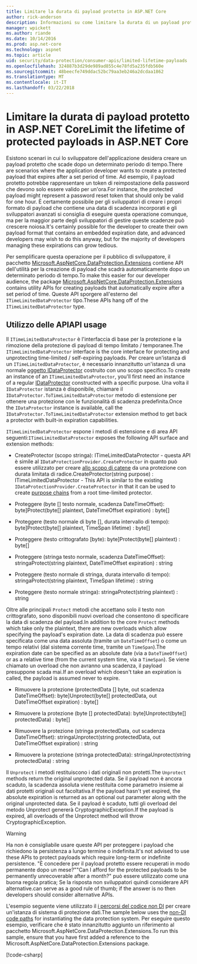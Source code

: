 ```yaml
---
title: Limitare la durata di payload protetto in ASP.NET Core
author: rick-anderson
description: Informazioni su come limitare la durata di un payload protetto utilizzando le API di protezione dei dati di ASP.NET Core.
manager: wpickett
ms.author: riande
ms.date: 10/14/2016
ms.prod: asp.net-core
ms.technology: aspnet
ms.topic: article
uid: security/data-protection/consumer-apis/limited-lifetime-payloads
ms.openlocfilehash: 324887b3d29de989ad855c4e78fd5a235fdb560e
ms.sourcegitcommit: 48beecfe749ddac52bc79aa3eb246a2dcdaa1862
ms.translationtype: MT
ms.contentlocale: it-IT
ms.lasthandoff: 03/22/2018
---
```

# <a name="limit-the-lifetime-of-protected-payloads-in-aspnet-core"></a><span data-ttu-id="274a9-103">Limitare la durata di payload protetto in ASP.NET Core</span><span class="sxs-lookup"><span data-stu-id="274a9-103">Limit the lifetime of protected payloads in ASP.NET Core</span></span>

<span data-ttu-id="274a9-104">Esistono scenari in cui lo sviluppatore dell'applicazione desidera creare un payload protetto che scade dopo un determinato periodo di tempo.</span><span class="sxs-lookup"><span data-stu-id="274a9-104">There are scenarios where the application developer wants to create a protected payload that expires after a set period of time.</span></span> <span data-ttu-id="274a9-105">Ad esempio, il payload protetto potrebbe rappresentare un token di reimpostazione della password che devono solo essere valido per un'ora.</span><span class="sxs-lookup"><span data-stu-id="274a9-105">For instance, the protected payload might represent a password reset token that should only be valid for one hour.</span></span> <span data-ttu-id="274a9-106">È certamente possibile per gli sviluppatori di creare i propri formato di payload che contiene una data di scadenza incorporati e gli sviluppatori avanzati si consiglia di eseguire questa operazione comunque, ma per la maggior parte degli sviluppatori di gestire queste scadenze può crescere noiosa.</span><span class="sxs-lookup"><span data-stu-id="274a9-106">It's certainly possible for the developer to create their own payload format that contains an embedded expiration date, and advanced developers may wish to do this anyway, but for the majority of developers managing these expirations can grow tedious.</span></span>

<span data-ttu-id="274a9-107">Per semplificare questa operazione per il pubblico di sviluppatore, il pacchetto [Microsoft.AspNetCore.DataProtection.Extensions](https://www.nuget.org/packages/Microsoft.AspNetCore.DataProtection.Extensions/) contiene API dell'utilità per la creazione di payload che scadrà automaticamente dopo un determinato periodo di tempo.</span><span class="sxs-lookup"><span data-stu-id="274a9-107">To make this easier for our developer audience, the package [Microsoft.AspNetCore.DataProtection.Extensions](https://www.nuget.org/packages/Microsoft.AspNetCore.DataProtection.Extensions/) contains utility APIs for creating payloads that automatically expire after a set period of time.</span></span> <span data-ttu-id="274a9-108">Queste API sporgere all'esterno del `ITimeLimitedDataProtector` tipo.</span><span class="sxs-lookup"><span data-stu-id="274a9-108">These APIs hang off of the `ITimeLimitedDataProtector` type.</span></span>

## <a name="api-usage"></a><span data-ttu-id="274a9-109">Utilizzo delle API</span><span class="sxs-lookup"><span data-stu-id="274a9-109">API usage</span></span>

<span data-ttu-id="274a9-110">Il `ITimeLimitedDataProtector` è l'interfaccia di base per la protezione e la rimozione della protezione di payload di tempo limitato / temporanee.</span><span class="sxs-lookup"><span data-stu-id="274a9-110">The `ITimeLimitedDataProtector` interface is the core interface for protecting and unprotecting time-limited / self-expiring payloads.</span></span> <span data-ttu-id="274a9-111">Per creare un'istanza di un `ITimeLimitedDataProtector`, è necessario innanzitutto un'istanza di una normale [oggetto IDataProtector](xref:security/data-protection/consumer-apis/overview) costruito con uno scopo specifico.</span><span class="sxs-lookup"><span data-stu-id="274a9-111">To create an instance of an `ITimeLimitedDataProtector`, you'll first need an instance of a regular [IDataProtector](xref:security/data-protection/consumer-apis/overview) constructed with a specific purpose.</span></span> <span data-ttu-id="274a9-112">Una volta il `IDataProtector` istanza è disponibile, chiamare il `IDataProtector.ToTimeLimitedDataProtector` metodo di estensione per ottenere una protezione con le funzionalità di scadenza predefinita.</span><span class="sxs-lookup"><span data-stu-id="274a9-112">Once the `IDataProtector` instance is available, call the `IDataProtector.ToTimeLimitedDataProtector` extension method to get back a protector with built-in expiration capabilities.</span></span>

<span data-ttu-id="274a9-113">`ITimeLimitedDataProtector` espone i metodi di estensione e di area API seguenti:</span><span class="sxs-lookup"><span data-stu-id="274a9-113">`ITimeLimitedDataProtector` exposes the following API surface and extension methods:</span></span>

* <span data-ttu-id="274a9-114">CreateProtector (scopo stringa): ITimeLimitedDataProtector - questa API è simile al `IDataProtectionProvider.CreateProtector` in quanto può essere utilizzato per creare [allo scopo di catene](xref:security/data-protection/consumer-apis/purpose-strings) da una protezione con durata limitata di radice.</span><span class="sxs-lookup"><span data-stu-id="274a9-114">CreateProtector(string purpose) : ITimeLimitedDataProtector - This API is similar to the existing `IDataProtectionProvider.CreateProtector` in that it can be used to create [purpose chains](xref:security/data-protection/consumer-apis/purpose-strings) from a root time-limited protector.</span></span>

* <span data-ttu-id="274a9-115">Proteggere (byte [] testo normale, scadenza DateTimeOffset): byte]</span><span class="sxs-lookup"><span data-stu-id="274a9-115">Protect(byte[] plaintext, DateTimeOffset expiration) : byte[]</span></span>

* <span data-ttu-id="274a9-116">Proteggere (testo normale di byte [], durata intervallo di tempo): byte]</span><span class="sxs-lookup"><span data-stu-id="274a9-116">Protect(byte[] plaintext, TimeSpan lifetime) : byte[]</span></span>

* <span data-ttu-id="274a9-117">Proteggere (testo crittografato [byte): byte]</span><span class="sxs-lookup"><span data-stu-id="274a9-117">Protect(byte[] plaintext) : byte[]</span></span>

* <span data-ttu-id="274a9-118">Proteggere (stringa testo normale, scadenza DateTimeOffset): stringa</span><span class="sxs-lookup"><span data-stu-id="274a9-118">Protect(string plaintext, DateTimeOffset expiration) : string</span></span>

* <span data-ttu-id="274a9-119">Proteggere (testo normale di stringa, durata intervallo di tempo): stringa</span><span class="sxs-lookup"><span data-stu-id="274a9-119">Protect(string plaintext, TimeSpan lifetime) : string</span></span>

* <span data-ttu-id="274a9-120">Proteggere (testo normale stringa): stringa</span><span class="sxs-lookup"><span data-stu-id="274a9-120">Protect(string plaintext) : string</span></span>

<span data-ttu-id="274a9-121">Oltre alle principali `Protect` metodi che accettano solo il testo non crittografato, sono disponibili nuovi overload che consentono di specificare la data di scadenza del payload.</span><span class="sxs-lookup"><span data-stu-id="274a9-121">In addition to the core `Protect` methods which take only the plaintext, there are new overloads which allow specifying the payload's expiration date.</span></span> <span data-ttu-id="274a9-122">La data di scadenza può essere specificata come una data assoluta (tramite un `DateTimeOffset`) o come un tempo relativi (dal sistema corrente time, tramite un `TimeSpan`).</span><span class="sxs-lookup"><span data-stu-id="274a9-122">The expiration date can be specified as an absolute date (via a `DateTimeOffset`) or as a relative time (from the current system time, via a `TimeSpan`).</span></span> <span data-ttu-id="274a9-123">Se viene chiamato un overload che non avranno una scadenza, il payload presuppone scada mai.</span><span class="sxs-lookup"><span data-stu-id="274a9-123">If an overload which doesn't take an expiration is called, the payload is assumed never to expire.</span></span>

* <span data-ttu-id="274a9-124">Rimuovere la protezione (protectedData [] byte, out scadenza DateTimeOffset): byte]</span><span class="sxs-lookup"><span data-stu-id="274a9-124">Unprotect(byte[] protectedData, out DateTimeOffset expiration) : byte[]</span></span>

* <span data-ttu-id="274a9-125">Rimuovere la protezione (byte [] protectedData): byte]</span><span class="sxs-lookup"><span data-stu-id="274a9-125">Unprotect(byte[] protectedData) : byte[]</span></span>

* <span data-ttu-id="274a9-126">Rimuovere la protezione (stringa protectedData, out scadenza DateTimeOffset): stringa</span><span class="sxs-lookup"><span data-stu-id="274a9-126">Unprotect(string protectedData, out DateTimeOffset expiration) : string</span></span>

* <span data-ttu-id="274a9-127">Rimuovere la protezione (stringa protectedData): stringa</span><span class="sxs-lookup"><span data-stu-id="274a9-127">Unprotect(string protectedData) : string</span></span>

<span data-ttu-id="274a9-128">Il `Unprotect` i metodi restituiscono i dati originali non protetti.</span><span class="sxs-lookup"><span data-stu-id="274a9-128">The `Unprotect` methods return the original unprotected data.</span></span> <span data-ttu-id="274a9-129">Se il payload non è ancora scaduto, la scadenza assoluta viene restituita come parametro insieme ai dati protetti originali out facoltativa.</span><span class="sxs-lookup"><span data-stu-id="274a9-129">If the payload hasn't yet expired, the absolute expiration is returned as an optional out parameter along with the original unprotected data.</span></span> <span data-ttu-id="274a9-130">Se il payload è scaduto, tutti gli overload del metodo Unprotect genererà CryptographicException.</span><span class="sxs-lookup"><span data-stu-id="274a9-130">If the payload is expired, all overloads of the Unprotect method will throw CryptographicException.</span></span>

>[!WARNING]
> <span data-ttu-id="274a9-131">Ha non è consigliabile usare queste API per proteggere i payload che richiedono la persistenza a lungo termine o indefinita.</span><span class="sxs-lookup"><span data-stu-id="274a9-131">It's not advised to use these APIs to protect payloads which require long-term or indefinite persistence.</span></span> <span data-ttu-id="274a9-132">"È concedere per il payload protetto essere recuperati in modo permanente dopo un mese?"</span><span class="sxs-lookup"><span data-stu-id="274a9-132">"Can I afford for the protected payloads to be permanently unrecoverable after a month?"</span></span> <span data-ttu-id="274a9-133">può essere utilizzato come una buona regola pratica; Se la risposta non sviluppatori quindi considerare API alternative.</span><span class="sxs-lookup"><span data-stu-id="274a9-133">can serve as a good rule of thumb; if the answer is no then developers should consider alternative APIs.</span></span>

<span data-ttu-id="274a9-134">L'esempio seguente viene utilizzato il [i percorsi del codice non DI](xref:security/data-protection/configuration/non-di-scenarios) per creare un'istanza di sistema di protezione dati.</span><span class="sxs-lookup"><span data-stu-id="274a9-134">The sample below uses the [non-DI code paths](xref:security/data-protection/configuration/non-di-scenarios) for instantiating the data protection system.</span></span> <span data-ttu-id="274a9-135">Per eseguire questo esempio, verificare che è stato innanzitutto aggiunto un riferimento al pacchetto Microsoft.AspNetCore.DataProtection.Extensions.</span><span class="sxs-lookup"><span data-stu-id="274a9-135">To run this sample, ensure that you have first added a reference to the Microsoft.AspNetCore.DataProtection.Extensions package.</span></span>

[!code-csharp[](limited-lifetime-payloads/samples/limitedlifetimepayloads.cs)]
